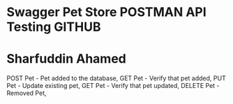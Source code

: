 # Swagger Pet Store POSTMAN API Testing GITHUB
# Sharfuddin Ahamed
POST Pet     - Pet added to the database,
GET Pet      - Verify that pet added,
PUT Pet      - Update existing pet,
GET Pet      - Verify that pet updated,
DELETE Pet   - Removed Pet, 
